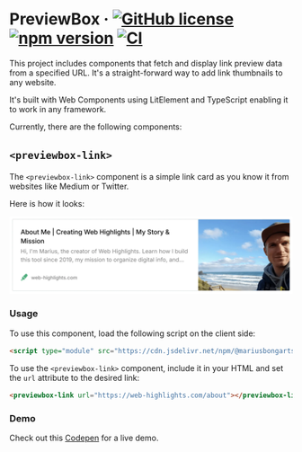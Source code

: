 # PreviewBox &middot; [![GitHub license](https://img.shields.io/badge/license-MIT-blue.svg)](https://github.com/MariusBongarts/previewbox/blob/main/LICENSE) [![npm version](https://img.shields.io/npm/v/@mariusbongarts/previewbox.svg?style=flat)](https://www.npmjs.com/package/@mariusbongarts/previewbox) [![CI](https://github.com/MariusBongarts/previewbox/actions/workflows/main.yml/badge.svg)](https://github.com/MariusBongarts/previewbox/actions/workflows/main.yml)

This project includes components that fetch and display link preview data from a specified URL. It's a straight-forward way to add link thumbnails to any website.

It's built with Web Components using LitElement and TypeScript enabling it to work in any framework.

Currently, there are the following components:

## `<previewbox-link>`

The `<previewbox-link>` component is a simple link card as you know it from websites like Medium or Twitter.

Here is how it looks:

![PreviewBox Link](https://raw.githubusercontent.com/MariusBongarts/previewbox/main/assets/img/link-preview.webp)


### Usage

To use this component, load the following script on the client side:

```html
<script type="module" src="https://cdn.jsdelivr.net/npm/@mariusbongarts/previewbox/dist/link/index.min.js"></script>
```

To use the `<previewbox-link>` component, include it in your HTML and set the `url` attribute to the desired link:

```html
<previewbox-link url="https://web-highlights.com/about"></previewbox-link>
```

### Demo

Check out this [Codepen](https://codepen.io/marius2502/pen/eYqJMwp) for a live demo.

